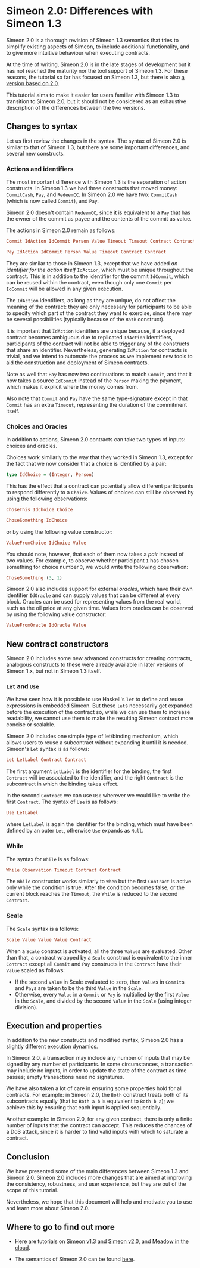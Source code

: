 # Simeon 2.0: Differences with Simeon 1.3

Simeon 2.0 is a thorough revision of Simeon 1.3 semantics that tries to simplify existing aspects of Simeon, to include additional functionality, and to give more intuitive behaviour when executing contracts.

At the time of writing, Simeon 2.0 is in the late stages of development but it has not reached the maturity nor the tool support of Simeon 1.3. For these reasons, the tutorial so far has focused on Simeon 1.3, but there is also [a version based on 2.0](../tutorial-v2.0/README.md).

This tutorial aims to make it easier for users familiar with Simeon 1.3 to transition to Simeon 2.0, but it should not be considered as an exhaustive description of the differences between the two versions.

## Changes to syntax

Let us first review the changes in the syntax. The syntax of Simeon 2.0 is similar to that of Simeon 1.3, but there are some important differences, and several new constructs.

### Actions and identifiers

The most important difference with Simeon 1.3 is the separation of action constructs. In Simeon 1.3 we had three constructs that moved money: `CommitCash`, `Pay`, and `RedeemCC`.
In Simeon 2.0 we have two: `CommitCash` (which is now called `Commit`), and `Pay`.

Simeon 2.0 doesn't contain `RedeemCC`, since it is equivalent to a `Pay` that has the owner of the commit as payee and the contents of the commit as value.

The actions in Simeon 2.0 remain as follows:

```haskell
Commit IdAction IdCommit Person Value Timeout Timeout Contract Contract

Pay IdAction IdCommit Person Value Timeout Contract Contract
```

They are similar to those in Simeon 1.3, except that we have added _an identifier for the action itself_ `IdAction`, which must be unique throughout the contract. This is in addition to the identifier for the commit `IdCommit`, which can be reused within the contract, even though only one `Commit` per `IdCommit` will be allowed in any given execution.

The `IdAction` identifiers, as long as they are unique, do not affect the meaning of the contract: they are only necessary for participants to be able to specify which part of the contract they want to exercise, since there may be several possibilities (typically because of the  `Both` construct). 

It is important that `IdAction` identifiers are unique because, if a deployed contract becomes ambiguous due to replicated `IdAction` identifiers, participants of the contract will not be able to trigger any of the constructs that share an identifier.
Nevertheless, generating `IdAction` for contracts is trivial, and we intend to automate the process as we implement new tools to aid the construction and deployment of Simeon contracts.

Note as well that `Pay` has now two continuations to match `Commit`, and that it now takes a source `IdCommit` instead of the `Person` making the payment, which makes it explicit where the money comes from. 

Also note that `Commit` and `Pay` have the same type-signature except in that `Commit` has an extra `Timeout`, representing the duration of the commitment itself.

### Choices and Oracles

In addition to actions, Simeon 2.0 contracts can take two types of inputs: choices and oracles.

Choices work similarly to the way that they worked in Simeon 1.3, except for the fact that we now consider that a choice is identified by a pair:

```haskell
type IdChoice = (Integer, Person)
```

This has the effect that a contract can potentially allow different participants to respond differently to a `Choice`.
Values of choices can still be observed by using the following observations:

```haskell
ChoseThis IdChoice Choice

ChoseSomething IdChoice
```

or by using the following value constructor:

```haskell
ValueFromChoice IdChoice Value
```

You should note, however, that each of them now takes a _pair_ instead of two values. For example, to observe whether participant `1` has chosen something for choice number `3`, we would write the following observation:

```haskell
ChoseSomething (3, 1)
```

Simeon 2.0 also includes support for external _oracles_, which have their own identifier `IdOracle` and can supply values that can be different at every block. Oracles can be used for representing values from the real world, such as the oil price at any given time.
Values from oracles can be observed by using the following value constructor:

```haskell
ValueFromOracle IdOracle Value
```

## New contract constructors

Simeon 2.0 includes some new advanced constructs for creating contracts, analogous constructs to these were already available in  later versions of Simeon 1.x, but not in Simeon 1.3 itself.

### `Let` and `Use`

We have seen how it is possible to use Haskell's `let` to define and reuse expressions in embedded Simeon. But these `let`s necessarily get expanded before the execution of the contract so, while we can use them to increase readability, we cannot use them to make the resulting Simeon contract more concise or scalable.

Simeon 2.0 includes one simple type of let/binding mechanism, which allows users to reuse a subcontract without expanding it until it is needed. 
Simeon's `Let` syntax is as follows:

```haskell
Let LetLabel Contract Contract
```
The first argument `LetLabel` is the identifier for the binding, the first `Contract` will be associated to the identifier, and the right `Contract` is the subcontract in which the binding takes effect.

In the second `Contract` we can use `Use` wherever we would like to write the first `Contract`. The syntax of `Use` is as follows:

```haskell
Use LetLabel
```

where `LetLabel` is again the identifier for the binding, which must have been defined by an outer `Let`, otherwise `Use` expands as `Null`.

### While

The syntax for `While` is as follows:

```haskell
While Observation Timeout Contract Contract
```

The `While` constructor works similarly to `When` but the first `Contract` is active only while the condition is true. After the condition becomes false, or the current block reaches the `Timeout`, the `While` is reduced to the second `Contract`.

### Scale

The `Scale` syntax is a follows:

```haskell
Scale Value Value Value Contract
```

When a `Scale` contract is activated, all the three `Value`s are evaluated. Other than that, a contract wrapped by a `Scale` construct is equivalent to the inner `Contract` except all `Commit` and `Pay` constructs in the `Contract` have their `Value` scaled as follows:

- If the second `Value` in Scale evaluated to zero, then `Value`s in `Commit`s and `Pay`s are taken to be the third `Value` in the `Scale`.
- Otherwise, every `Value` in a `Commit` or `Pay` is multiplied by the first `Value` in the `Scale`, and divided by the second `Value` in the `Scale` (using integer division).

## Execution and properties

In addition to the new constructs and modified syntax, Simeon 2.0 has a slightly different execution dynamics.

In Simeon 2.0, a transaction may include any number of inputs that may be signed by any number of participants. In some circumstances, a transaction may include no inputs, in order to update the state of the contract as time passes; empty transactions need no signatures.

We have also taken a lot of care in ensuring some properties hold for all contracts. For example: in Simeon 2.0, the `Both` construct treats both of its subcontracts equally (that is: `Both a b` is equivalent to `Both b a`); we achieve this by ensuring that each input is applied sequentially.

Another example: in Simeon 2.0, for any given contract, there is only a finite number of inputs that the contract can accept. This reduces the chances of a DoS attack, since it is harder to find valid inputs with which to saturate a contract.

## Conclusion

We have presented some of the main differences between Simeon 1.3 and Simeon 2.0. Simeon 2.0 includes more changes that are  aimed at improving the consistency, robustness, and user experience, but they are out of the scope of this tutorial.

Nevertheless, we hope that this document will help and motivate you to use and learn more about Simeon 2.0.

## Where to go to find out more

- Here are tutorials on [Simeon v1.3](./README.md) and [Simeon v2.0](../tutorial-v2.0/README.md), and [Meadow in the cloud](https://prod.meadow.simeon.tbcodev.io).

- The semantics of Simeon 2.0 can be found [here](https://github.com/The-Blockchain-Company/simeon/blob/v1.3/src/Semantics.hs).

